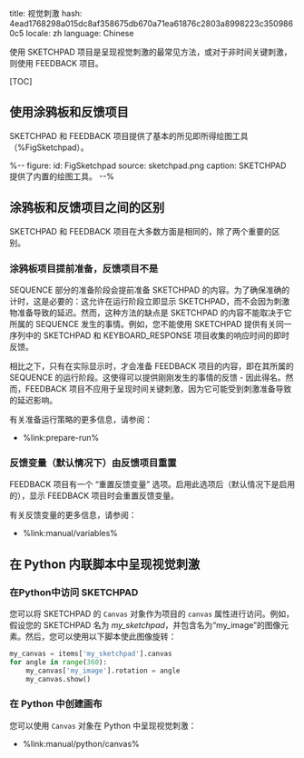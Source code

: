 title: 视觉刺激
hash: 4ead1768298a015dc8af358675db670a71ea61876c2803a8998223c3509860c5
locale: zh
language: Chinese

使用 SKETCHPAD 项目是呈现视觉刺激的最常见方法，或对于非时间关键刺激，则使用 FEEDBACK 项目。

[TOC]

## 使用涂鸦板和反馈项目

SKETCHPAD 和 FEEDBACK 项目提供了基本的所见即所得绘图工具（%FigSketchpad）。

%--
figure:
 id: FigSketchpad
 source: sketchpad.png
 caption: SKETCHPAD 提供了内置的绘图工具。
--%

## 涂鸦板和反馈项目之间的区别

SKETCHPAD 和 FEEDBACK 项目在大多数方面是相同的，除了两个重要的区别。

### 涂鸦板项目提前准备，反馈项目不是

SEQUENCE 部分的准备阶段会提前准备 SKETCHPAD 的内容。为了确保准确的计时，这是必要的：这允许在运行阶段立即显示 SKETCHPAD，而不会因为刺激物准备导致的延迟。然而，这种方法的缺点是 SKETCHPAD 的内容不能取决于它所属的 SEQUENCE 发生的事情。例如，您不能使用 SKETCHPAD 提供有关同一序列中的 SKETCHPAD 和 KEYBOARD_RESPONSE 项目收集的响应时间的即时反馈。

相比之下，只有在实际显示时，才会准备 FEEDBACK 项目的内容，即在其所属的 SEQUENCE 的运行阶段。这使得可以提供刚刚发生的事情的反馈 - 因此得名。然而，FEEDBACK 项目不应用于呈现时间关键刺激，因为它可能受到刺激准备导致的延迟影响。

有关准备运行策略的更多信息，请参阅：

- %link:prepare-run%

### 反馈变量（默认情况下）由反馈项目重置

FEEDBACK 项目有一个 “重置反馈变量” 选项。启用此选项后（默认情况下是启用的），显示 FEEDBACK 项目时会重置反馈变量。

有关反馈变量的更多信息，请参阅：

- %link:manual/variables%

## 在 Python 内联脚本中呈现视觉刺激

### 在Python中访问 SKETCHPAD

您可以将 SKETCHPAD 的 `Canvas` 对象作为项目的 `canvas` 属性进行访问。例如， 假设您的 SKETCHPAD 名为 *my_sketchpad*，并包含名为“my_image”的图像元素。然后，您可以使用以下脚本使此图像旋转：

```python
my_canvas = items['my_sketchpad'].canvas
for angle in range(360):
    my_canvas['my_image'].rotation = angle
    my_canvas.show()
```

### 在 Python 中创建画布

您可以使用 `Canvas` 对象在 Python 中呈现视觉刺激：

- %link:manual/python/canvas%
